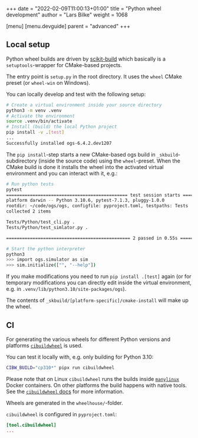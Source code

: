 +++
date = "2022-02-09T11:00:13+01:00"
title = "Python wheel development"
author = "Lars Bilke"
weight = 1068

[menu]
  [menu.devguide]
    parent = "advanced"
+++

## Local setup

Python wheel builds are driven by [scikit-build](https://scikit-build.readthedocs.io/en/latest/) which basically is a `setuptools`-wrapper for CMake-based projects.

The entry point is `setup.py` in the root directory. It uses the `wheel` CMake preset (or `wheel-win` on Windows).

You can locally develop and test with the following setup:

```bash
# Create a virtual environment inside your source directory
python3 -m venv .venv
# Activate the environment
source .venv/bin/activate
# Install (build) the local Python project
pip install -v .[test]
...
Successfully installed ogs-6.4.2.dev1207
```

The `pip install`-step starts a new CMake-based ogs build in `_skbuild`-subdirectory (inside the source code) using the `wheel`-preset. When the CMake build is done it installs the wheel into the activated virtual environment and you can interact with it, e.g.:

```bash
# Run python tests
pytest
============================================== test session starts ===============================================
platform darwin -- Python 3.10.6, pytest-7.1.3, pluggy-1.0.0
rootdir: ~/code/ogs/ogs, configfile: pyproject.toml, testpaths: Tests
collected 2 items

Tests/Python/test_cli.py .                                                                                 [ 50%]
Tests/Python/test_simlator.py .                                                                            [100%]

=============================================== 2 passed in 0.55s ================================================

# Start the python interpreter
python3
>>> import ogs.simulator as sim
>>> sim.initialize(["", "--help"])
```

If you make modifications you need to run `pip install .[test]` again (or for temporary modifications you can directly edit inside the virtual environment, e.g. in `.venv/lib/python3.10/site-packages/ogs`).

The contents of `_skbuild/[platform-specific]/cmake-install` will make up the wheel.

## CI

For generating the various wheels for different Python versions and platforms [`cibuildwheel`](https://cibuildwheel.readthedocs.io/en/stable/) is used.

You can test it locally with, e.g. only building for Python 3.10:

```bash
CIBW_BUILD="cp310*" pipx run cibuildwheel
```

Please note that on Linux `cibuildwheel` runs the builds inside [`manylinux`](https://github.com/pypa/manylinux) Docker containers. On other platforms the build happens with native tools. See the [`cibuildwheel` docs](https://cibuildwheel.readthedocs.io/en/stable/#how-it-works) for more information.

Wheels are generated in the `wheelhouse/`-folder.

`cibuildwheel` is configured in `pyproject.toml`:

```toml
[tool.cibuildwheel]
...
```
